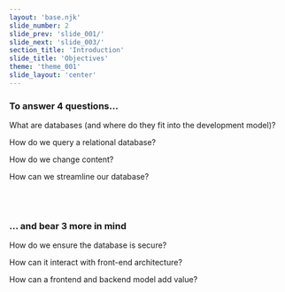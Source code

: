 ```yaml
---
layout: 'base.njk'
slide_number: 2
slide_prev: 'slide_001/'
slide_next: 'slide_003/'
section_title: 'Introduction'
slide_title: 'Objectives'
theme: 'theme_001'
slide_layout: 'center'
---
```


<section class="slide__text">

### To answer 4 questions...

What are databases (and where do they fit into the development model)?

How do we query a relational database?

How do we change content?

How can we streamline our database?

<br />
<br />

### ... and bear 3 more in mind

How do we ensure the database is secure?

How can it interact with front-end architecture?

How can a frontend and backend model add value?

</section>